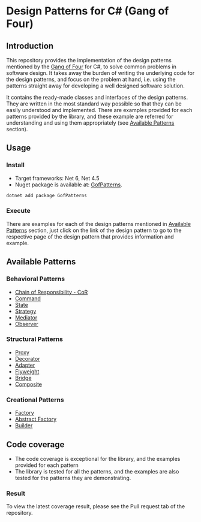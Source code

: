 # Design Patterns for C# (Gang of Four)

## Introduction

This repository provides the implementation of the design patterns mentioned 
by the [Gang of Four](https://en.wikipedia.org/wiki/Design_Patterns) for C#,
to solve common problems in software design.
It takes away the burden of writing the underlying code for the design patterns, and focus on the problem at hand,
i.e. using the patterns straight away for developing a well designed software solution.

It contains the ready-made classes and interfaces of the design patterns.
They are written in the most standard way possible so that they can be easily understood and implemented.
There are examples provided for each patterns provided by the library,
and these example are referred for understanding and using them appropriately
(see [Available Patterns](#available-patterns) section).

## Usage

### Install

- Target frameworks: Net 6, Net 4.5
- Nuget package is available at: [GofPatterns](https://www.nuget.org/packages/GofPatterns/).

```bash
dotnet add package GofPatterns
```

### Execute

There are examples for each of the design patterns mentioned in [Available Patterns](#available-patterns) section,
just click on the link of the design pattern to go to the respective page of the design pattern that provides information and example.

## Available Patterns

### Behavioral Patterns

- [Chain of Responsibility - CoR](README/Behavioral/CoR.md)
- [Command](README/Behavioral/Command.md)
- [State](README/Behavioral/State.md)
- [Strategy](README/Behavioral/Strategy.md)
- [Mediator](README/Behavioral/Mediator.md)
- [Observer](README/Behavioral/Observer.md)

### Structural Patterns

- [Proxy](README/Structural/Proxy.md)
- [Decorator](README/Structural/Decorator.md)
- [Adapter](README/Structural/Adapter.md)
- [Flyweight](README/Structural/Flyweight.md)
- [Bridge](README/Structural/Bridge.md)
- [Composite](README/Structural/Composite.md)

### Creational Patterns

- [Factory](README/Creational/Factory.md)
- [Abstract Factory](README/Creational/AbstractFactory.md)
- [Builder](README/Creational/Builder.md)


## Code coverage

- The code coverage is exceptional for the library, and the examples provided for each pattern
- The library is tested for all the patterns, and the examples are also tested for the patterns they are demonstrating.

### Result

To view the latest coverage result, please see the Pull request tab of the repository.